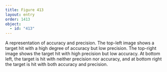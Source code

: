 ```yaml
---
title: Figure 413
layout: entry
order: 1413
object:
  - id: "413"
---
```


A representation of accuracy and precision. The top-left image shows a target hit with a high degree of accuracy but low precision. The top-right image shows the target hit with high precision but low accuracy. At bottom left, the target is hit with neither precision nor accuracy, and at bottom right the target is hit with both accuracy and precision.
